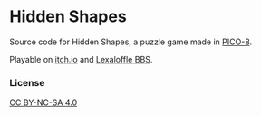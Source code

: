 # Hidden Shapes

Source code for Hidden Shapes, a puzzle game made in [PICO-8](https://www.lexaloffle.com/pico-8.php).

Playable on [itch.io](https://vteromero.itch.io/hidden-shapes) and [Lexaloffle BBS](https://www.lexaloffle.com/bbs/?tid=53794).

### License

[CC BY-NC-SA 4.0](https://creativecommons.org/licenses/by-nc-sa/4.0/)
